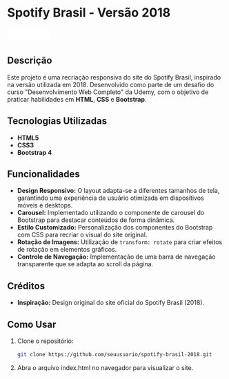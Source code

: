 # Spotify Brasil - Versão 2018

<img src="imagens/spotify.svg" alt="Spotify Logo" width="100">

## Descrição

Este projeto é uma recriação responsiva do site do Spotify Brasil, inspirado na versão utilizada em 2018. Desenvolvido como parte de um desafio do curso "Desenvolvimento Web Completo" da Udemy, com o objetivo de praticar habilidades em **HTML**, **CSS** e **Bootstrap**.

## Tecnologias Utilizadas

- **HTML5**
- **CSS3**
- **Bootstrap 4**

## Funcionalidades

- **Design Responsivo:** O layout adapta-se a diferentes tamanhos de tela, garantindo uma experiência de usuário otimizada em dispositivos móveis e desktops.
- **Carousel:** Implementado utilizando o componente de carousel do Bootstrap para destacar conteúdos de forma dinâmica.
- **Estilo Customizado:** Personalização dos componentes do Bootstrap com CSS para recriar o visual do site original.
- **Rotação de Imagens:** Utilização de `transform: rotate` para criar efeitos de rotação em elementos gráficos.
- **Controle de Navegação:** Implementação de uma barra de navegação transparente que se adapta ao scroll da página.

## Créditos

- **Inspiração:** Design original do site oficial do Spotify Brasil (2018).

## Como Usar

1. Clone o repositório:
   ```bash
   git clone https://github.com/seuusuario/spotify-brasil-2018.git

2. Abra o arquivo index.html no navegador para visualizar o site.
